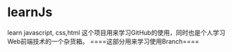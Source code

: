 # learnJs
learn javascript, css,html
这个项目用来学习GitHub的使用，同时也是个人学习Web前端技术的一个杂货箱。
====这部分用来学习使用Branch====
